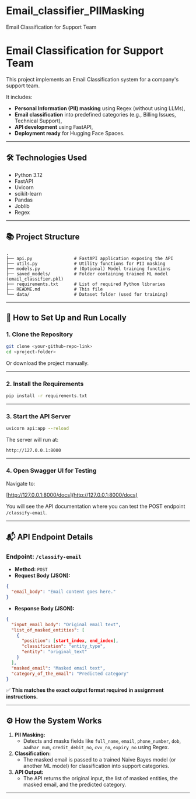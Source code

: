 # Email_classifier_PIIMasking
Email Classification for Support Team

# Email Classification for Support Team 

This project implements an Email Classification system for a company's support team.

It includes:
- **Personal Information (PII) masking** using Regex (without using LLMs),
- **Email classification** into predefined categories (e.g., Billing Issues, Technical Support),
- **API development** using FastAPI,
- **Deployment ready** for Hugging Face Spaces.

---

## 🛠️ Technologies Used

- Python 3.12
- FastAPI
- Uvicorn
- scikit-learn
- Pandas
- Joblib
- Regex

---

## 📚 Project Structure

```
.
├── api.py                # FastAPI application exposing the API
├── utils.py              # Utility functions for PII masking
├── models.py             # (Optional) Model training functions
├── saved_models/         # Folder containing trained ML model (email_classifier.pkl)
├── requirements.txt      # List of required Python libraries
├── README.md             # This file
└── data/                 # Dataset folder (used for training)
```

---

## 🚀 How to Set Up and Run Locally

### 1. Clone the Repository

```bash
git clone <your-github-repo-link>
cd <project-folder>
```

Or download the project manually.

---

### 2. Install the Requirements

```bash
pip install -r requirements.txt
```

---

### 3. Start the API Server

```bash
uvicorn api:app --reload
```

The server will run at:

```
http://127.0.0.1:8000
```

---

### 4. Open Swagger UI for Testing

Navigate to:

[http://127.0.0.1:8000/docs](http://127.0.0.1:8000/docs)

You will see the API documentation where you can test the POST endpoint `/classify-email`.

---

## 📬 API Endpoint Details

### Endpoint: `/classify-email`

- **Method:** `POST`
- **Request Body (JSON):**
```json
{
  "email_body": "Email content goes here."
}
```

- **Response Body (JSON):**
```json
{
  "input_email_body": "Original email text",
  "list_of_masked_entities": [
    {
      "position": [start_index, end_index],
      "classification": "entity_type",
      "entity": "original_text"
    }
  ],
  "masked_email": "Masked email text",
  "category_of_the_email": "Predicted category"
}
```

✅ **This matches the exact output format required in assignment instructions.**

---

## ⚙️ How the System Works

1. **PII Masking:**  
   - Detects and masks fields like `full_name`, `email`, `phone_number`, `dob`, `aadhar_num`, `credit_debit_no`, `cvv_no`, `expiry_no` using Regex.
2. **Classification:**  
   - The masked email is passed to a trained Naive Bayes model (or another ML model) for classification into support categories.
3. **API Output:**  
   - The API returns the original input, the list of masked entities, the masked email, and the predicted category.

---
